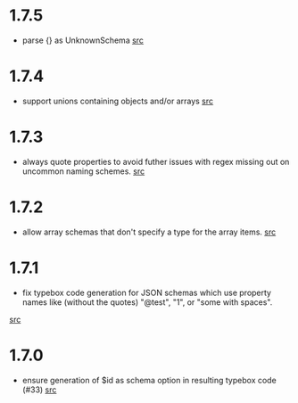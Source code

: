 # 1.7.5

- parse {} as UnknownSchema [src](https://github.com/xddq/schema2typebox/pull/51)

# 1.7.4

- support unions containing objects and/or arrays [src](https://github.com/xddq/schema2typebox/pull/48)

# 1.7.3

- always quote properties to avoid futher issues with regex missing out on
  uncommon naming schemes. [src](https://github.com/xddq/schema2typebox/pull/47)

# 1.7.2

- allow array schemas that don't specify a type for the array items. [src](https://github.com/xddq/schema2typebox/pull/42)

# 1.7.1

- fix typebox code generation for JSON schemas which use property names like
  (without the quotes) "@test", "1", or "some with spaces".

[src](https://github.com/xddq/schema2typebox/pull/36)

# 1.7.0

- ensure generation of $id as schema option in resulting typebox code (#33)
  [src](https://github.com/xddq/schema2typebox/pull/33)
